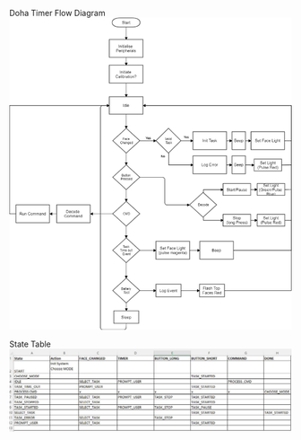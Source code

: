 Doha Timer Flow Diagram
![Alt text](/week-four/Time%20Tracker%20Flow.png)

State Table 
![Alt text](/week-four/StateTable.JPG)
